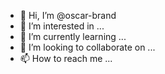- 👋 Hi, I’m @oscar-brand
- 👀 I’m interested in ...
- 🌱 I’m currently learning ...
- 💞️ I’m looking to collaborate on ...
- 📫 How to reach me ...

<!---
oscar-brand/oscar-brand is a ✨ special ✨ repository because its `README.md` (this file) appears on your GitHub profile.
You can click the Preview link to take a look at your changes.
--->
